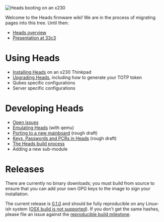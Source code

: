 ![Heads booting on an x230](https://farm6.static.flickr.com/5574/30450989320_f6504cb662.jpg)

Welcome to the Heads firmware wiki! We are in the process of migrating pages into this tree.  Until then:

* [Heads overview](https://trmm.net/Heads)
* [Presentation at 33c3](https://trmm.net/Heads_33c3)

Using Heads
===
* [Installing Heads](/Installing-Heads) on an x230 Thinkpad
* [Upgrading Heads](/Upgrading), including how to generate your TOTP token
* Qubes specific configurations
* Server specific configurations

Developing Heads
===

* [Open issues](https://github.com/osresearch/heads/issues)
* [Emulating Heads](/Emulating-Heads) (with qemu)
* [Porting to a new mainboard](/Porting) (rough draft)
* [Keys, Passwords and PCRs in Heads](/Keys) (rough draft)
* [The Heads build process](/Building)
* Adding a new sub-module

Releases
===
There are currently no binary downloads; you must build from source to ensure that you can add your own GPG keys to the image to sign your installation.

The current release is [0.1.0](https://github.com/osresearch/heads/releases/tag/v0.1.0) and should be fully reproducible on any Linux-ish system ([OSX build is not supported](https://github.com/osresearch/heads/issues/96)).  If you don't get the same hashes, please file an issue against the [reproducible build milestone](https://github.com/osresearch/heads/milestone/1).


